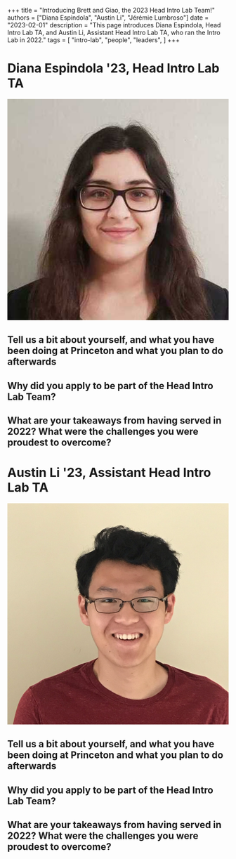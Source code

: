 +++
title = "Introducing Brett and Giao, the 2023 Head Intro Lab Team!"
authors = ["Diana Espindola", "Austin Li", "Jérémie Lumbroso"]
date = "2023-02-01"
description = "This page introduces Diana Espindola, Head Intro Lab TA, and Austin Li, Assistant Head Intro Lab TA, who ran the Intro Lab in 2022."
tags = [
    "intro-lab",
    "people",
    "leaders",
]
+++

# Diana Espindola '23, Head Intro Lab TA

![Diana Espindola](/images/people/de12.png)

## Tell us a bit about yourself, and what you have been doing at Princeton and what you plan to do afterwards

## Why did you apply to be part of the Head Intro Lab Team?

## What are your takeaways from having served in 2022? What were the challenges you were proudest to overcome?

# Austin Li '23, Assistant Head Intro Lab TA

![Austin Li](/images/people/atli.png)

## Tell us a bit about yourself, and what you have been doing at Princeton and what you plan to do afterwards

## Why did you apply to be part of the Head Intro Lab Team?

## What are your takeaways from having served in 2022? What were the challenges you were proudest to overcome?
